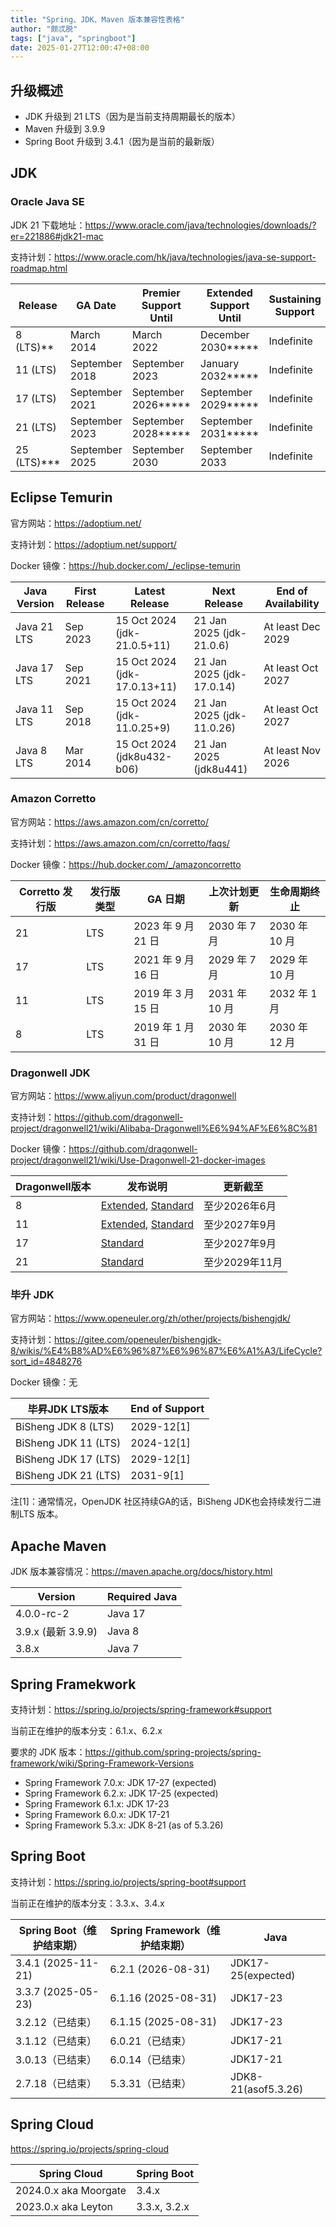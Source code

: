 ```yaml
---
title: "Spring、JDK、Maven 版本兼容性表格"
author: "颇忒脱"
tags: ["java", "springboot"]
date: 2025-01-27T12:00:47+08:00
---
```


<!--more-->

## 升级概述

* JDK 升级到 21 LTS（因为是当前支持周期最长的版本）
* Maven 升级到 3.9.9
* Spring Boot 升级到 3.4.1（因为是当前的最新版）

## JDK

### Oracle Java SE

JDK 21 下载地址：https://www.oracle.com/java/technologies/downloads/?er=221886#jdk21-mac

支持计划：https://www.oracle.com/hk/java/technologies/java-se-support-roadmap.html

| Release    | GA Date       | Premier Support Until | Extended Support Until | Sustaining Support |
|------------|---------------|-----------------------|------------------------|--------------------|
| 8 (LTS)**  | March 2014    | March 2022            | December 2030*****     | Indefinite         |
| 11 (LTS)   | September 2018| September 2023        | January 2032*****      | Indefinite         |
| 17 (LTS)   | September 2021| September 2026*****   | September 2029*****    | Indefinite         |
| 21 (LTS)   | September 2023| September 2028*****   | September 2031*****    | Indefinite         |
| 25 (LTS)***| September 2025| September 2030        | September 2033         | Indefinite         |

## Eclipse Temurin

官方网站：https://adoptium.net/

支持计划：https://adoptium.net/support/

Docker 镜像：https://hub.docker.com/_/eclipse-temurin

| Java Version | First Release | Latest Release | Next Release | End of Availability |
|--------------|---------------|----------------|--------------|---------------------|
| Java 21 LTS  | Sep 2023      | 15 Oct 2024 (jdk-21.0.5+11) | 21 Jan 2025 (jdk-21.0.6) | At least Dec 2029 |
| Java 17 LTS  | Sep 2021      | 15 Oct 2024 (jdk-17.0.13+11) | 21 Jan 2025 (jdk-17.0.14) | At least Oct 2027 |
| Java 11 LTS  | Sep 2018      | 15 Oct 2024 (jdk-11.0.25+9) | 21 Jan 2025 (jdk-11.0.26) | At least Oct 2027 |
| Java 8 LTS   | Mar 2014      | 15 Oct 2024 (jdk8u432-b06) | 21 Jan 2025 (jdk8u441) | At least Nov 2026 |

### Amazon Corretto

官方网站：https://aws.amazon.com/cn/corretto/

支持计划：https://aws.amazon.com/cn/corretto/faqs/

Docker 镜像：https://hub.docker.com/_/amazoncorretto

| Corretto 发行版 | 发行版类型 | GA 日期         | 上次计划更新 | 生命周期终止 |
|-----------------|------------|-----------------|--------------|--------------|
| 21              | LTS        | 2023 年 9 月 21 日 | 2030 年 7 月  | 2030 年 10 月 |
| 17              | LTS        | 2021 年 9 月 16 日 | 2029 年 7 月  | 2029 年 10 月 |
| 11              | LTS        | 2019 年 3 月 15 日 | 2031 年 10 月 | 2032 年 1 月  |
| 8               | LTS        | 2019 年 1 月 31 日 | 2030 年 10 月 | 2030 年 12 月 |

### Dragonwell JDK

官方网站：https://www.aliyun.com/product/dragonwell

支持计划：https://github.com/dragonwell-project/dragonwell21/wiki/Alibaba-Dragonwell%E6%94%AF%E6%8C%81

Docker 镜像：https://github.com/dragonwell-project/dragonwell21/wiki/Use-Dragonwell-21-docker-images

| Dragonwell版本 | 发布说明          | 更新截至       |
|----------------|-------------------|----------------|
| 8              | [Extended][d-8-e], [Standard][d-8-s] | 至少2026年6月  |
| 11             | [Extended][d-11-e], [Standard][d-11-s] | 至少2027年9月  |
| 17             | [Standard][d-17-s]           | 至少2027年9月  |
| 21             | [Standard][d-21-s]           | 至少2029年11月 |

[d-8-e]: https://github.com/alibaba/dragonwell8/wiki/%E9%98%BF%E9%87%8C%E5%B7%B4%E5%B7%B4Dragonwell8-Extended%E5%8F%91%E5%B8%83%E8%AF%B4%E6%98%8E
[d-8-s]: https://github.com/alibaba/dragonwell8/wiki/%E9%98%BF%E9%87%8C%E5%B7%B4%E5%B7%B4Dragonwell8-Standard%E5%8F%91%E5%B8%83%E8%AF%B4%E6%98%8E
[d-11-e]: https://github.com/alibaba/dragonwell11/wiki/%E9%98%BF%E9%87%8C%E5%B7%B4%E5%B7%B4Dragonwell11-Extended%E5%8F%91%E5%B8%83%E8%AF%B4%E6%98%8E
[d-11-s]: https://github.com/alibaba/dragonwell11/wiki/%E9%98%BF%E9%87%8C%E5%B7%B4%E5%B7%B4Dragonwell11-Standard%E5%8F%91%E5%B8%83%E8%AF%B4%E6%98%8E
[d-17-s]: https://github.com/alibaba/dragonwell17/wiki/%E9%98%BF%E9%87%8C%E5%B7%B4%E5%B7%B4Dragonwell17-Standard%E5%8F%91%E5%B8%83%E8%AF%B4%E6%98%8E
[d-21-s]: https://github.com/dragonwell-project/dragonwell21/wiki/%E9%98%BF%E9%87%8C%E5%B7%B4%E5%B7%B4Dragonwell21-Standard%E5%8F%91%E5%B8%83%E8%AF%B4%E6%98%8E

### 毕升 JDK

官方网站：https://www.openeuler.org/zh/other/projects/bishengjdk/

支持计划：https://gitee.com/openeuler/bishengjdk-8/wikis/%E4%B8%AD%E6%96%87%E6%96%87%E6%A1%A3/LifeCycle?sort_id=4848276

Docker 镜像：无

| 毕昇JDK LTS版本    | End of Support |
|--------------------|----------------|
| BiSheng JDK 8 (LTS) | 2029-12[1]     |
| BiSheng JDK 11 (LTS)| 2024-12[1]     |
| BiSheng JDK 17 (LTS)| 2029-12[1]     |
| BiSheng JDK 21 (LTS)| 2031-9[1]      |

注[1]：通常情况，OpenJDK 社区持续GA的话，BiSheng JDK也会持续发行二进制LTS 版本。

## Apache Maven

JDK 版本兼容情况：https://maven.apache.org/docs/history.html

| Version           | Required Java |
|-------------------|---------------|
| 4.0.0-rc-2        | Java 17       |
| 3.9.x (最新 3.9.9) | Java 8        |
| 3.8.x             | Java 7        |

## Spring Framekwork

支持计划：https://spring.io/projects/spring-framework#support

当前正在维护的版本分支：6.1.x、6.2.x

要求的 JDK 版本：https://github.com/spring-projects/spring-framework/wiki/Spring-Framework-Versions

* Spring Framework 7.0.x: JDK 17-27 (expected)
* Spring Framework 6.2.x: JDK 17-25 (expected)
* Spring Framework 6.1.x: JDK 17-23
* Spring Framework 6.0.x: JDK 17-21
* Spring Framework 5.3.x: JDK 8-21 (as of 5.3.26)

## Spring Boot

支持计划：https://spring.io/projects/spring-boot#support

当前正在维护的版本分支：3.3.x、3.4.x

| Spring Boot（维护结束期） | Spring Framework（维护结束期） | Java           |
|--------------------------|------------------------------|----------------|
| 3.4.1 (2025-11-21)       | 6.2.1 (2026-08-31)           | JDK17-25(expected) |
| 3.3.7 (2025-05-23)       | 6.1.16 (2025-08-31)          | JDK17-23       |
| 3.2.12（已结束）         | 6.1.15 (2025-08-31)          | JDK17-23       |
| 3.1.12（已结束）         | 6.0.21（已结束）             | JDK17-21       |
| 3.0.13（已结束）         | 6.0.14（已结束）             | JDK17-21       |
| 2.7.18（已结束）         | 5.3.31（已结束）             | JDK8-21(asof5.3.26) |

## Spring Cloud

https://spring.io/projects/spring-cloud

| Spring Cloud           | Spring Boot |
|-------------------|---------------|
| 2024.0.x aka Moorgate        | 3.4.x       |
| 2023.0.x aka Leyton | 3.3.x, 3.2.x       |